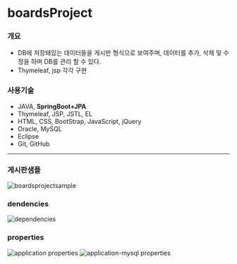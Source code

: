 # boardsProject

### 개요
* DB에 저장돼있는 데이터들을 게시판 형식으로 보여주며, 데이터를 추가, 삭제 및 수정을 하며 DB를 관리 할 수 있다.
* Thymeleaf, jsp 각각 구현

### 사용기술
* JAVA, **SpringBoot+JPA**
* Thymeleaf, JSP, JSTL, EL
* HTML, CSS, BootStrap, JavaScript, jQuery
* Oracle, MySQL
* Eclipse
* Git, GitHub

<hr>

### 게시판샘플
![boardsprojectsample](https://user-images.githubusercontent.com/35649392/35327060-e12ce3ba-013b-11e8-8a8a-a4cfc6e97ceb.jpg)

### dendencies
![dependencies](https://user-images.githubusercontent.com/35649392/35325429-16f3de5e-0137-11e8-9b9c-342041bf4fb1.jpg)

### properties
![application properties](https://user-images.githubusercontent.com/35649392/35325436-1c33839c-0137-11e8-97ed-596900737784.jpg)
![application-mysql properties](https://user-images.githubusercontent.com/35649392/35325446-202b7680-0137-11e8-9976-e2ea599d1546.jpg)
